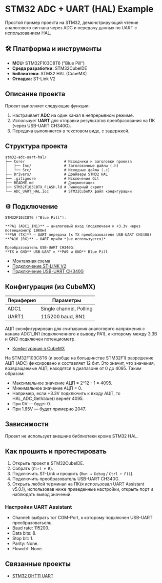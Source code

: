 # STM32 ADC + UART (HAL) Example

 Простой пример проекта на STM32, демонстрирующий чтение аналогового сигнала через ADC и передачу данных по UART с использованием HAL.

## 🛠 Платформа и инструменты

-  **MCU:** STM32F103C8T6 ("Blue Pill")
-  **Среда разработки:** STM32CubeIDE
-  **Библиотеки:** STM32 HAL (CubeMX)
-  **Отладка:** ST-Link V2

##  Описание проекта

Проект выполняет следующие функции:

1. Настраивает **ADC** на один канал в непрерывном режиме.
2. Использует **UART** для отправки результатов преобразования на ПК (через USB-UART CH340G).
3. Передача выполняется в текстовом виде, с задержкой.

## Структура проекта
```
stm32-adc-uart-hal/
├── Core/                  # Исходники и заголовки проекта
│   ├── Inc/               # Заголовочные файлы (.h)
│   └── Src/               # Исходные файлы (.c)
├── Drivers/               # Драйверы STM32 HAL
├── .gitignore             # Исключения Git
├── README.md              # Документация
├── STM32F103C8TX_FLASH.ld # Линкерный скрипт
└── ADC_UART_HAL.ioc       # STM32CubeMX файл конфигурации
```
## ⚙️ Подключение
```
STM32F103C8T6 ("Blue Pill"):

**PA1 (ADC1_IN1)** — аналоговый вход (подключаем к +3.3v через потенциометр 10КОм)
**PA9 (TX)** — UART передача (к TX преобразователя USB-UART CH340G)
**PA10 (RX)** — UART приём *(не используется)*

Преобразователь USB-UART CH340G:
**TX и GND** USB-UART к **PA9 и GND** Blue Pill
```
- [Монтажная схема](https://github.com/user-attachments/assets/d8eca711-790c-481c-9e2c-182399bc5016)
- [Подключение ST-LINK V2](https://github.com/user-attachments/assets/11cf20ef-1757-43f4-bd80-f0e9caa32841)
- [Подключение USB-UART CH340G](https://github.com/user-attachments/assets/635f70f6-237e-441c-b5aa-54983d74e659)

## Конфигурация (из CubeMX)

| Периферия | Параметры               |
|-----------|-------------------------|
| ADC1      | Single channel, Polling |
| UART1     | 115200 baud, 8N1        |

АЦП сконфигурирован для считывания аналогового напряжения с канала ADC1_IN1 (подключенного к выводу PA1), к которому между 3,3В и GND подключен потенциометр.

- [Конфигурация в CubeMX](https://github.com/user-attachments/assets/9efbe196-3f7a-48ba-95bf-639f2d71ce29)

На STM32F103C8T6 (и вообще на большинстве STM32F1) разрешение АЦП (ADC) фиксировано и составляет 12 бит. Это значит, что значения, возвращаемые АЦП, находятся в диапазоне от 0 до 4095. Таким образом:
- Максимальное значение АЦП = 2^12 - 1 = 4095.
- Минимальное значение АЦП = 0.
- Например, если +3.3V подключить к входу АЦП, то HAL_ADC_GetValue() вернёт 4095.
- При 0V — будет 0.
- При 1.65V — будет примерно 2047.

## Зависимости

Проект не использует внешние библиотеки кроме STM32 HAL.

## Как прошить и протестировать

1. Открыть проект в STM32CubeIDE.
2. Собрать (`Ctrl + B`).
3. Подключить ST-Link и прошить (`Run → Debug` / `Ctrl + F11`).
4. Подключить преобразователь USB-UART CH340G.
5. Открыть любой терминал на ПК(я использовал UART Assistant v5.0.1), использовав ниже приведенные настройки, открыть порт и наблюдать вывод значений. 

### Настройки UART Assistant
- Channel: выбрать тот COM-Port, к которому подключен USB-UART преобразоватьель.
- Baud rate: 115200.
- Data bits: 8.
- Stop bit: 1.
- Parity: None.
- Flowctrl: None.

## Связанные проекты

- [STM32 DHT11 UART](https://github.com/Metabolisto/stm32_dht11_uart) 
